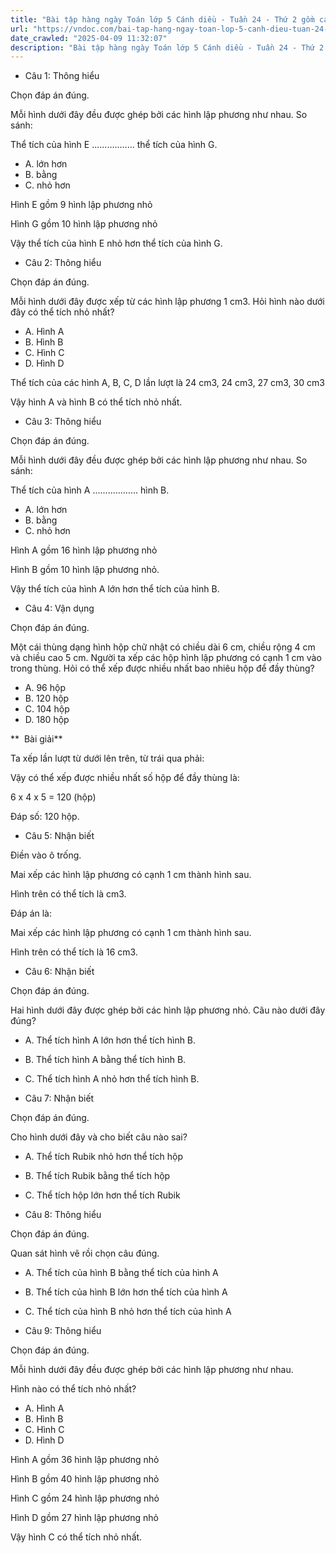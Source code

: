 ```yaml
---
title: "Bài tập hàng ngày Toán lớp 5 Cánh diều - Tuần 24 - Thứ 2 gồm các câu hỏi tổng hợp nội dung trong bài Thể tích của một hình được học ở Tuần 24 trong chương trình Toán lớp 5 Tập 2 Cánh diều."
url: "https://vndoc.com/bai-tap-hang-ngay-toan-lop-5-canh-dieu-tuan-24-thu-2-337523"
date_crawled: "2025-04-09 11:32:07"
description: "Bài tập hàng ngày Toán lớp 5 Cánh diều - Tuần 24 - Thứ 2 gồm các câu hỏi tổng hợp nội dung trong bài Thể tích của một hình được học ở Tuần 24 trong chương trình Toán lớp 5 Tập 2 Cánh diều."
---
```


* Câu 1:  Thông hiểu

Chọn đáp án đúng.

Mỗi hình dưới đây đều được ghép bởi các hình lập phương như nhau. So sánh:

Thể tích của hình E ................. thể tích của hình G.

  * A. lớn hơn 
  * B. bằng 
  * C. nhỏ hơn 



Hình E gồm 9 hình lập phương nhỏ

Hình G gồm 10 hình lập phương nhỏ

Vậy thể tích của hình E nhỏ hơn thể tích của hình G.

* Câu 2:  Thông hiểu

Chọn đáp án đúng.

Mỗi hình dưới đây được xếp từ các hình lập phương 1 cm3. Hỏi hình nào dưới đây có thể tích nhỏ nhất?

  * A. Hình A 
  * B. Hình B 
  * C. Hình C 
  * D. Hình D 



Thể tích của các hình A, B, C, D lần lượt là 24 cm3, 24 cm3, 27 cm3, 30 cm3

Vậy hình A và hình B có thể tích nhỏ nhất.

* Câu 3:  Thông hiểu

Chọn đáp án đúng.

Mỗi hình dưới đây đều được ghép bởi các hình lập phương như nhau. So sánh:

Thể tích của hình A .................. hình B.

  * A. lớn hơn 
  * B. bằng 
  * C. nhỏ hơn 



Hình A gồm 16 hình lập phương nhỏ

Hình B gồm 10 hình lập phương nhỏ.

Vậy thể tích của hình A lớn hơn thể tích của hình B.

* Câu 4:  Vận dụng

Chọn đáp án đúng.

Một cái thùng dạng hình hộp chữ nhật có chiều dài 6 cm, chiều rộng 4 cm và chiều cao 5 cm. Người ta xếp các hộp hình lập phương có cạnh 1 cm vào trong thùng. Hỏi có thể xếp được nhiều nhất bao nhiêu hộp để đầy thùng?

  * A. 96 hộp 
  * B. 120 hộp 
  * C. 104 hộp 
  * D. 180 hộp 



**  Bài giải**

Ta xếp lần lượt từ dưới lên trên, từ trái qua phải:

Vậy có thể xếp được nhiều nhất số hộp để đầy thùng là:

6 x 4 x 5 = 120 (hộp)

Đáp số: 120 hộp.

* Câu 5:  Nhận biết

Điền vào ô trống.

Mai xếp các hình lập phương có cạnh 1 cm thành hình sau.

Hình trên có thể tích là  cm3.

Đáp án là:

Mai xếp các hình lập phương có cạnh 1 cm thành hình sau.

Hình trên có thể tích là 16 cm3.

* Câu 6:  Nhận biết

Chọn đáp án đúng.

Hai hình dưới đây được ghép bởi các hình lập phương nhỏ. Câu nào dưới đây đúng?

  * A. Thể tích hình A lớn hơn thể tích hình B. 
  * B. Thể tích hình A bằng thể tích hình B. 
  * C. Thể tích hình A nhỏ hơn thể tích hình B. 



* Câu 7:  Nhận biết

Chọn đáp án đúng.

Cho hình dưới đây và cho biết câu nào sai?

  * A. Thể tích Rubik nhỏ hơn thể tích hộp 
  * B. Thể tích Rubik bằng thể tích hộp 
  * C. Thể tích hộp lớn hơn thể tích Rubik 



* Câu 8:  Thông hiểu

Chọn đáp án đúng.

Quan sát hình vẽ rồi chọn câu đúng.

  * A. Thể tích của hình B bằng thể tích của hình A 
  * B. Thể tích của hình B lớn hơn thể tích của hình A 
  * C. Thể tích của hình B nhỏ hơn thể tích của hình A 



* Câu 9:  Thông hiểu

Chọn đáp án đúng.

Mỗi hình dưới đây đều được ghép bởi các hình lập phương như nhau.

Hình nào có thể tích nhỏ nhất?

  * A. Hình A 
  * B. Hình B 
  * C. Hình C 
  * D. Hình D 



Hình A gồm 36 hình lập phương nhỏ

Hình B gồm 40 hình lập phương nhỏ

Hình C gồm 24 hình lập phương nhỏ

Hình D gồm 27 hình lập phương nhỏ

Vậy hình C có thể tích nhỏ nhất.
